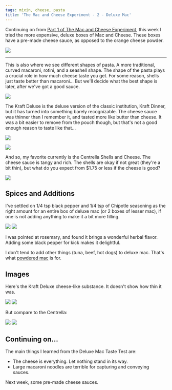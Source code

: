 ```yaml
---
tags: mixin, cheese, pasta
title: 'The Mac and Cheese Experiment - 2 - Deluxe Mac'
---
```


Continuing on from [Part 1 of The Mac and Cheese
Experiment](/kitchen/2015/03/15/the-mac-and-cheese-experiment---1---classic-mac),
this week I tried the more expensive, deluxe boxes of Mac and Cheese. These
boxes have a pre-made cheese sauce, as opposed to the orange cheese powder.

![](/images/mac-and-cheese-2/glamour-shot-centrella.jpg)

---

This is also where we see different shapes of pasta. A more traditional, curved
macaroni, rotini, and a seashell shape. The shape of the pasta plays a crucial
role in how much cheese taste you get. For some reason, shells just taste
better than macaroni... But we'll decide what the best shape is later, after
we've got a good sauce.

![](/images/mac-and-cheese-2/kraft-deluxe.jpg)

The Kraft Deluxe is the deluxe version of the classic institution, Kraft
Dinner, but it has turned into something barely recognizable. The cheese sauce
was thinner than I remember it, and tasted more like butter than cheese. It was
a bit easier to remove from the pouch though, but that's not a good enough
reason to taste like that...

![](/images/mac-and-cheese-2/glamour-shot-kraft.jpg)

![](/images/mac-and-cheese-2/centrella.jpg)

And so, my favorite currently is the Centrella Shells and Cheese. The cheese
sauce is tangy and rich. The shells are okay if not great (they're a bit thin),
but what do you expect from $1.75 or less if the cheese is good?

![](/images/mac-and-cheese-2/centrella-spices.jpg)

## Spices and Additions

I've settled on 1/4 tsp black pepper and 1/4 tsp of Chipotle seasoning as the
right amount for an entire box of deluxe mac (or 2 boxes of lesser mac), if one
is not adding anything to make it a bit more filling.

![](/images/mac-and-cheese-2/add-spices-1.jpg)
![](/images/mac-and-cheese-2/add-spices-2.jpg)

I was pointed at rosemary, and found it brings a wonderful herbal flavor.
Adding some black pepper for kick makes it delightful.

I don't tend to add other things (tuna, beef, hot dogs) to deluxe mac. That's
what [powdered
mac](/kitchen/2015/03/15/the-mac-and-cheese-experiment---1---classic-mac) is for.

## Images

Here's the Kraft Deluxe cheese-like substance. It doesn't show how thin it was.

![](/images/mac-and-cheese-2/add-cheese-2.jpg)
![](/images/mac-and-cheese-2/add-cheese-3.jpg)

But compare to the Centrella:

![](/images/mac-and-cheese-2/centrella-cheese-1.jpg)
![](/images/mac-and-cheese-2/centrella-cheese-2.jpg)

## Continuing on...

The main things I learned from the Deluxe Mac Taste Test are:

* The cheese is everything. Let nothing stand in its way.
* Large macaroni noodles are terrible for capturing and conveying sauces.

Next week, some pre-made cheese sauces.
